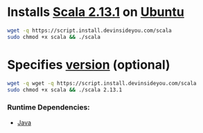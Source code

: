 # Installs [Scala 2.13.1](https://www.scala-lang.org/) on [Ubuntu](https://www.ubuntu.com/)

```bash
wget -q https://script.install.devinsideyou.com/scala
sudo chmod +x scala && ./scala
```

# Specifies [version](https://www.scala-lang.org/download/all.html) (optional)

```bash
wget -q wget -q https://script.install.devinsideyou.com/scala
sudo chmod +x scala && ./scala 2.13.1
```

### Runtime Dependencies:
* [Java](https://github.com/DevInsideYou/install-java)
